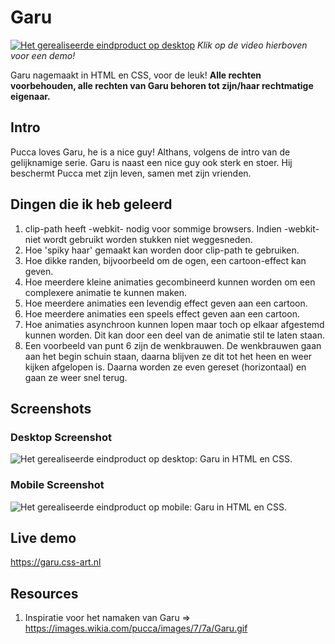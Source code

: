 # Garu
[![Het gerealiseerde eindproduct op desktop](https://garu.css-art.nl/img/garu.png)](https://garu.css-art.nl/video/demo.mp4) 
<i>Klik op de video hierboven voor een demo!</i>

Garu nagemaakt in HTML en CSS, voor de leuk! 
<b>Alle rechten voorbehouden, alle rechten van Garu behoren tot zijn/haar rechtmatige eigenaar.</b>

## Intro
Pucca loves Garu, he is a nice guy! Althans, volgens de intro van de gelijknamige serie. Garu is naast een nice guy ook sterk en stoer.  Hij beschermt Pucca met zijn leven, samen met zijn vrienden.

## Dingen die ik heb geleerd
1. clip-path heeft -webkit- nodig voor sommige browsers. Indien -webkit- niet wordt gebruikt worden stukken niet weggesneden. 
2. Hoe 'spiky haar' gemaakt kan worden door clip-path te gebruiken.
3. Hoe dikke randen, bijvoorbeeld om de ogen, een cartoon-effect kan geven.
4. Hoe meerdere kleine animaties gecombineerd kunnen worden om een complexere animatie te kunnen maken.
5. Hoe meerdere animaties een levendig effect geven aan een cartoon.
6. Hoe meerdere animaties een speels effect geven aan een cartoon. 
6. Hoe animaties asynchroon kunnen lopen maar toch op elkaar afgestemd kunnen worden. Dit kan door een deel van de animatie stil te laten staan.
7. Een voorbeeld van punt 6 zijn de wenkbrauwen. De wenkbrauwen gaan aan het begin schuin staan, daarna blijven ze dit tot het heen en weer kijken afgelopen is. Daarna worden ze even gereset (horizontaal) en gaan ze weer snel terug. 

## Screenshots

### Desktop Screenshot
![Het gerealiseerde eindproduct op desktop: Garu in HTML en CSS.](https://garu.css-art.nl/img/garu.png "Garu")

### Mobile Screenshot
![Het gerealiseerde eindproduct op mobile: Garu in HTML en CSS.](https://garu.css-art.nl/img/garu--mobile.png "Garu")

## Live demo
https://garu.css-art.nl

## Resources
1. Inspiratie voor het namaken van Garu => https://images.wikia.com/pucca/images/7/7a/Garu.gif 